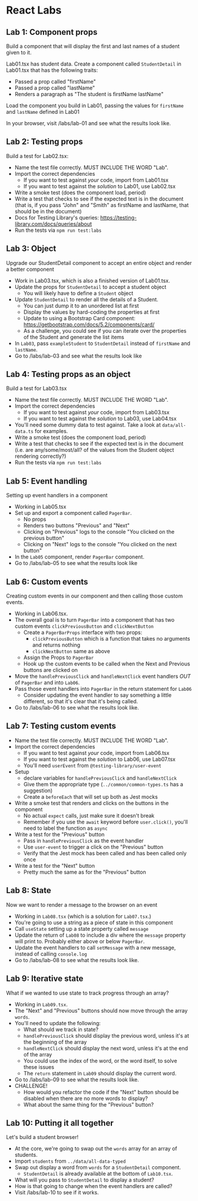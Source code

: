 # React Labs

## Lab 1: Component props

Build a component that will display the first and last names of a student given to it. 

Lab01.tsx has student data. Create a component called `StudentDetail` in Lab01.tsx that has the following traits:

- Passed a prop called "firstName"
- Passed a prop called "lastName"
- Renders a paragraph as "The student is firstName lastName"

Load the component you build in Lab01, passing the values for `firstName` and `lastName` defined in Lab01

In your browser, visit /labs/lab-01 and see what the results look like.

## Lab 2: Testing props

Build a test for Lab02.tsx:

- Name the test file correctly. MUST INCLUDE THE WORD "Lab".
- Import the correct dependencies
  - If you want to test against *your* code, import from Lab01.tsx
  - If you want to test against the *solution* to Lab01, use Lab02.tsx
- Write a smoke test (does the component load, period)
- Write a test that checks to see if the expected text is in the document 
  (that is, if you pass "John" and "Smith" as firstName and lastName, that should be in the document)
- Docs for Testing Library's queries: https://testing-library.com/docs/queries/about
- Run the tests via `npm run test:labs`

## Lab 3: Object

Upgrade our StudentDetail component to accept an entire object and render a better component

- Work in Lab03.tsx, which is also a finished version of Lab01.tsx.
- Update the props for `StudentDetail` to accept a student object
  - You will likely have to define a `Student` object
- Update `StudentDetail` to render all the details of a Student. 
  - You can just dump it to an unordered list at first
  - Display the values by hard-coding the properties at first
  - Update to using a Bootstrap Card component: https://getbootstrap.com/docs/5.2/components/card/
  - As a challenge, you could see if you can iterate over the properties of the
    Student and generate the list items
- In `Lab03`, pass `exampleStudent` to `StudentDetail` instead of `firstName` and `lastName`.
- Go to /labs/lab-03 and see what the results look like

## Lab 4: Testing props as an object

Build a test for Lab03.tsx

- Name the test file correctly. MUST INCLUDE THE WORD "Lab".
- Import the correct dependencies
  - If you want to test against *your* code, import from Lab03.tsx
  - If you want to test against the *solution* to Lab03, use Lab04.tsx
- You'll need some dummy data to test against. Take a look at `data/all-data.ts` for examples.
- Write a smoke test (does the component load, period)
- Write a test that checks to see if the expected text is in the document 
  (i.e. are any/some/most/all? of the values from the Student object rendering correctly?)
- Run the tests via `npm run test:labs`

## Lab 5: Event handling

Setting up event handlers in a component

- Working in Lab05.tsx
- Set up and export a component called `PagerBar`. 
  - No props
  - Renders two buttons "Previous" and "Next"
  - Clicking on "Previous" logs to the console "You clicked on the previous button"
  - Clicking on "Next" logs to the console "You clicked on the next button"
- In the `Lab05` component, render `PagerBar` component. 
- Go to /labs/lab-05 to see what the results look like

## Lab 6: Custom events

Creating custom events in our component and then calling those custom events.

- Working in Lab06.tsx.
- The overall goal is to turn `PagerBar` into a component that has two custom events `clickPreviousButton` and `clickNextButton`
  - Create a `PagerBarProps` interface with two props:
    - `clickPreviousButton` which is a function that takes no arguments and returns nothing
    - `clickNextButton` same as above
  - Assign the Props to `PagerBar`
  - Hook up the custom events to be called when the Next and Previous buttons are clicked on
- Move the `handlePreviousClick` and `handleNextClick` event handlers *OUT* of `PagerBar` and into `Lab06`. 
- Pass those event handlers into `PagerBar` in the return statement for `Lab06`
  - Consider updating the event handler to say something a little different, so that it's clear that it's being called.
- Go to /labs/lab-06 to see what the results look like.

## Lab 7: Testing custom events

- Name the test file correctly. MUST INCLUDE THE WORD "Lab".
- Import the correct dependencies
  - If you want to test against *your* code, import from Lab06.tsx
  - If you want to test against the *solution* to Lab06, use Lab07.tsx
  - You'll need `userEvent` from `@testing-library/user-event`
- Setup
  - declare variables for `handlePreviousClick` and `handleNextClick`
  - Give them the appropriate type (`../common/common-types.ts` has a suggestion)
  - Create a `beforeEach` that will set up both as Jest mocks
- Write a smoke test that renders and clicks on the buttons in the component
  - No actual `expect` calls, just make sure it doesn't break
  - Remember if you use the `await` keyword before `user.click()`, you'll need to label 
    the function as `async`
- Write a test for the "Previous" button
  - Pass in `handlePreviousClick` as the event handler
  - Use `user-event` to trigger a click on the "Previous" button
  - Verify that the Jest mock has been called and has been called only once
- Write a test for the "Next" button
  - Pretty much the same as for the "Previous" button

## Lab 8: State

Now we want to render a message to the browser on an event

- Working in `Lab08.tsx` (which is a solution for `Lab07.tsx`.)
- You're going to use a string as a piece of state in this component
- Call `useState` setting up a state property called `message`
- Update the return of `Lab08` to include a div where the `message` property will print to. Probably either above or below `PagerBar`. 
- Update the event handlers to call `setMessage` with a new message, instead of calling `console.log`
- Go to /labs/lab-08 to see what the results look like.

## Lab 9: Iterative state

What if we wanted to use state to track progress through an array?

- Working in `Lab09.tsx`.
- The "Next" and "Previous" buttons should now move through the array `words`.
- You'll need to update the following:
  - What should we track in state?
  - `handlePreviousClick` should display the previous word, unless it's at the beginning of the array
  - `handleNextClick` should display the next word, unless it's at the end of the array
  - You could use the index of the word, or the word itself, to solve these issues
  - The `return` statement in `Lab09` should display the current word. 
- Go to /labs/lab-09 to see what the results look like.
- CHALLENGE!
  - How would you refactor the code if the "Next" button should be disabled when there are no more words to display?
  - What about the same thing for the "Previous" button?

## Lab 10: Putting it all together

Let's build a student browser!

- At the core, we're going to swap out the `words` array for an array of students.
- Import `students` from `../data/all-data-typed`
- Swap out display a word from `words` for a `StudentDetail` component.
  - `StudentDetail` is already available at the bottom of `Lab10.tsx`.
- What will you pass to `StudentDetail` to display a student?
- How is that going to change when the event handlers are called?
- Visit /labs/lab-10 to see if it works.